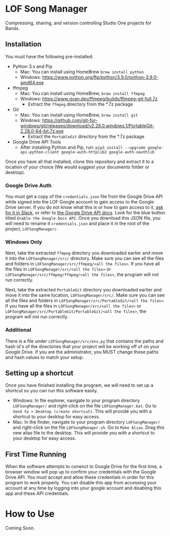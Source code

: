 # LOF Song Manager
Compressing, sharing, and version controlling Studio One projects for Bands.

## Installation
You must have the following pre-installed:

 - Python 3.x and Pip
   - Mac: You can install using HomeBrew `brew install python`
   - Windows: https://www.python.org/ftp/python/3.9.0/python-3.9.0-amd64.exe 
 - ffmpeg
   - Mac: You can install using HomeBrew, `brew install ffmpeg`
   - Windows: https://www.gyan.dev/ffmpeg/builds/ffmpeg-git-full.7z
     - Extract the `ffmpeg` directory from the *.7z package
 - Git
   - Mac: You can install using HomeBrew, `brew install git`
   - Windows: https://github.com/git-for-windows/git/releases/download/v2.28.0.windows.1/PortableGit-2.28.0-64-bit.7z.exe
     - Extract the `PortableGit` directory from the *.7z package
 - Google Drive API Tools
   - After installing Python and Pip, run:
     `pip3 install --upgrade google-api-python-client google-auth-httplib2 google-auth-oauthlib`

Once you have all that installed, clone this repository and extract it to a location of your choice (We would suggest your documents folder or desktop).

### Google Drive Auth
You must get a copy of the `credentials.json` file from the Google Drive API while signed into the LOF Google account to gain access to the Google Drive server.  If you do not know what this is or how to gain access to it, [ask for it in Slack](https://landoffires.slack.com/messages/lofsongmanager), or refer to [the Google Drive API docs](https://developers.google.com/docs/api/quickstart/python).  Look for the blue button titled `Enable the Google Docs API`.  Once you download this JSON file, you will need to rename it `credentials.json` and place it in the root of the project, `LOFSongManager/`.

### Windows Only
Next, take the extracted `ffmpeg` directory you downloaded earlier and move it into the `LOFSongManager/src/` directory.  Make sure you can see all the files and folders in `LOFSongManager/src/ffmpeg/<all the files>`.  If you have all the files in `LOFSongManager/src/<all the files>` or `LOFSongManager/src/ffmpeg/ffmpeg/<all the files>`, the program will not run correctly.

Next, take the extracted `PortableGit` directory you downloaded earlier and move it into the same location, `LOFSongManager/src/`.  Make sure you can see all the files and folders in `LOFSongManager/src/PortableGit/<all the files>`.  If you have all the files in `LOFSongManager/src/<all the files>` or `LOFSongManager/src/PortableGit/PortableGit/<all the files>`, the program will not run correctly.

### Additional
There is a file under `LOFSongManager/src/env.py` that contains the paths and hash id's of the directories that your project will be working off of on your Google Drive.  If you are the administrator, you MUST change these paths and hash values to match your setup.

## Setting up a shortcut
Once you have finished installing the program, we will need to set up a shortcut so you can run this software easily.

 - Windows: 
 In file explorer, navigate to your program directory `LOFSongManager/` and right-click on the file `LOFSongManager.bat`.  Go to `Send to > Desktop (create shortcut)`.  This will provide you with a shortcut to your desktop for easy access.
 - Mac: In the finder, navigate to your program directory `LOFSongManager/` and right-click on the file `LOFSongManager.sh`.  Go to `Make Alias`.  Drag this new alias file to the desktop.  This will provide you with a shortcut to your desktop for easy access.

## First Time Running
When the software attempts to conenct to Google Drive for the first time, a browser window will pop up to confirm your credentials with the Google Drive API.  You must accept and allow these credentials in order for this program to work properly.  You can disable this app from accessing your account at any time by logging into your google account and disabling this app and these API credentials.

# How to Use
Coming Soon.
